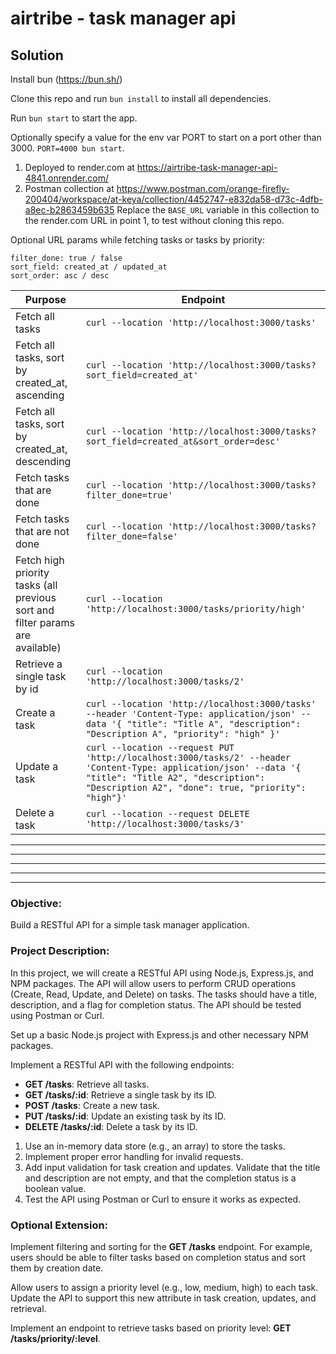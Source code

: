 # airtribe - task manager api

## Solution

Install bun (https://bun.sh/)

Clone this repo and run `bun install` to install all dependencies.

Run `bun start` to start the app.

Optionally specify a value for the env var PORT to start on a port other than 3000. `PORT=4000 bun start`.

1. Deployed to render.com at https://airtribe-task-manager-api-4841.onrender.com/
2. Postman collection at https://www.postman.com/orange-firefly-200404/workspace/at-keya/collection/4452747-e832da58-d73c-4dfb-a8ec-b2863459b635 Replace the `BASE_URL` variable in this collection to the render.com URL in point 1, to test without cloning this repo.

Optional URL params while fetching tasks or tasks by priority:

```
filter_done: true / false
sort_field: created_at / updated_at
sort_order: asc / desc
```

| Purpose                                                                       | Endpoint                                                                                                                                                                                                     |
| ----------------------------------------------------------------------------- | ------------------------------------------------------------------------------------------------------------------------------------------------------------------------------------------------------------ |
| Fetch all tasks                                                               | `curl --location 'http://localhost:3000/tasks'`                                                                                                                                                              |
| Fetch all tasks, sort by created_at, ascending                                | `curl --location 'http://localhost:3000/tasks?sort_field=created_at'`                                                                                                                                        |
| Fetch all tasks, sort by created_at, descending                               | `curl --location 'http://localhost:3000/tasks?sort_field=created_at&sort_order=desc'`                                                                                                                        |
| Fetch tasks that are done                                                     | `curl --location 'http://localhost:3000/tasks?filter_done=true'`                                                                                                                                             |
| Fetch tasks that are not done                                                 | `curl --location 'http://localhost:3000/tasks?filter_done=false'`                                                                                                                                            |
| Fetch high priority tasks (all previous sort and filter params are available) | `curl --location 'http://localhost:3000/tasks/priority/high'`                                                                                                                                                |
| Retrieve a single task by id                                                  | `curl --location 'http://localhost:3000/tasks/2'`                                                                                                                                                            |
| Create a task                                                                 | `curl --location 'http://localhost:3000/tasks' --header 'Content-Type: application/json' --data '{ "title": "Title A", "description": "Description A", "priority": "high" }'`                                |
| Update a task                                                                 | `curl --location --request PUT 'http://localhost:3000/tasks/2' --header 'Content-Type: application/json' --data '{ "title": "Title A2", "description": "Description A2", "done": true, "priority": "high"}'` |
| Delete a task                                                                 | `curl --location --request DELETE 'http://localhost:3000/tasks/3'`                                                                                                                                           |

---

---

---

---

---

### Objective:

Build a RESTful API for a simple task manager application.

### Project Description:

In this project, we will create a RESTful API using Node.js, Express.js, and NPM packages. The API will allow users to perform CRUD operations (Create, Read, Update, and Delete) on tasks. The tasks should have a title, description, and a flag for completion status. The API should be tested using Postman or Curl.

Set up a basic Node.js project with Express.js and other necessary NPM packages.

Implement a RESTful API with the following endpoints:

- **GET /tasks**: Retrieve all tasks.
- **GET /tasks/:id**: Retrieve a single task by its ID.
- **POST /tasks**: Create a new task.
- **PUT /tasks/:id**: Update an existing task by its ID.
- **DELETE /tasks/:id**: Delete a task by its ID.

1. Use an in-memory data store (e.g., an array) to store the tasks.
2. Implement proper error handling for invalid requests.
3. Add input validation for task creation and updates. Validate that the title and description are not empty, and that the completion status is a boolean value.
4. Test the API using Postman or Curl to ensure it works as expected.

### Optional Extension:

Implement filtering and sorting for the **GET /tasks** endpoint. For example, users should be able to filter tasks based on completion status and sort them by creation date.

Allow users to assign a priority level (e.g., low, medium, high) to each task. Update the API to support this new attribute in task creation, updates, and retrieval.

Implement an endpoint to retrieve tasks based on priority level: **GET /tasks/priority/:level**.
